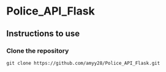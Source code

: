 # Police_API_Flask

## Instructions to use

### Clone the repository
```
git clone https://github.com/amyy28/Police_API_Flask.git
```

